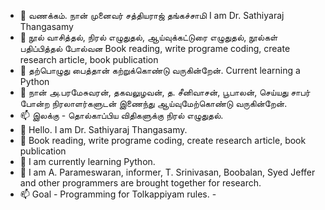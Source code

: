 - 👋 வணக்கம். நான் முனைவர் சத்தியராஜ் தங்கச்சாமி I am Dr. Sathiyaraj Thangasamy
- 👀 நூல் வாசித்தல், நிரல் எழுதுதல், ஆய்வுக்கட்டுரை எழுதுதல், நூல்கள் பதிப்பித்தல் போல்வன Book reading, write programe coding, create research article, book publication
- 🌱 தற்பொழுது பைத்தான் கற்றுக்கொண்டு வருகின்றேன். Current learning a Python
- 💞️ நான் அ.பரமேசுவரன், தகவலுழவன், த. சீனிவாசன், பூபாலன், செய்யது சாபர் போன்ற நிரலாளர்களுடன் இணைந்து ஆய்வுமேற்கொண்டு வருகின்றேன்.
- 📫 இலக்கு - தொல்காப்பிய விதிகளுக்கு நிரல் எழுதுதல்.
- 👋 Hello. I am Dr. Sathiyaraj Thangasamy.
- 👀 Book reading, write programe coding, create research article, book publication
- 🌱 I am currently learning Python.
- 💞️ I am A. Parameswaran, informer, T. Srinivasan, Boobalan, Syed Jeffer and other programmers are brought together for research.
- 📫 Goal - Programming for Tolkappiyam rules.
-<!---
neyakkoot/neyakkoot is a ✨ special ✨ repository because its `README.md` (this file) appears on your GitHub profile.
You can click the Preview link to take a look at your changes.
--->
